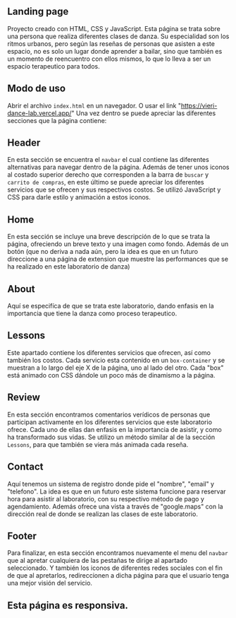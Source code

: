 ﻿## Landing page
Proyecto creado con HTML, CSS y JavaScript. 
Esta página se trata sobre una persona que realiza diferentes clases de danza. Su especialidad son los ritmos urbanos, pero según las reseñas de personas que asisten a este espacio, no es solo un lugar donde aprender a bailar, sino que también es un momento de reencuentro con ellos mismos, lo que lo lleva a ser un espacio terapeutico para todos.

## Modo de uso
Abrir el archivo `index.html` en un navegador. O usar el link "https://vieri-dance-lab.vercel.app/"
Una vez dentro se puede apreciar las diferentes secciones que la página contiene:

## Header
En esta sección se encuentra el `navbar` el cual contiene las diferentes alternativas para navegar dentro de la página. 
Además de tener unos iconos al costado superior derecho que corresponden a la barra de `buscar` y `carrito de compras`, en este último se puede apreciar los diferentes servicios que se ofrecen y sus respectivos costos.
Se utilizó JavaScript y CSS para darle estilo y animación a estos iconos.

## Home
En esta sección se incluye una breve descripción de lo que se trata la página, ofreciendo un breve texto y una imagen como fondo.
Además de un botón (que no deriva a nada aún, pero la idea es que en un futuro direccione a una página de extension que muestre las performances que se ha realizado en este laboratorio de danza) 

## About
Aquí se especifíca de que se trata este laboratorio, dando enfasis en la importancia que tiene la danza como proceso terapeutico.

## Lessons
Este apartado contiene los diferentes servicios que ofrecen, así como también los costos. 
Cada servicio esta contenido en un `box-container` y se muestran a lo largo del eje X de la página, uno al lado del otro.
Cada "box" está animado con CSS dándole un poco más de dinamismo a la página.

## Review
En esta sección encontramos comentarios verídicos de personas que participan activamente en los diferentes servicios que este laboratorio ofrece. Cada uno de ellas dan enfasis en la importancia de asistir, y como ha transformado sus vidas.
Se utilizo un método similar al de la sección `Lessons`, para que también se viera más animada cada reseña.

## Contact
Aquí tenemos un sistema de registro donde pide el "nombre", "email" y "telefono". La idea es que en un futuro este sistema funcione para reservar hora para asistir al laboratorio, con su respectivo método de pago y agendamiento.
Además ofrece una vista a través de "google.maps" con la dirección real de donde se realizan las clases de este laboratorio.

## Footer
Para finalizar, en esta sección encontramos nuevamente el menu del `navbar` que al apretar cualquiera de las pestañas te dirige al apartado seleccionado.
Y también los iconos de diferentes redes sociales con el fin de que al apretarlos, redireccionen a dicha página para que el usuario tenga una mejor visión del servicio.

## Esta página es responsiva.


